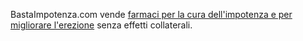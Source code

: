 BastaImpotenza.com vende [farmaci per la cura dell'impotenza e per migliorare l'erezione](http://www.bastaimpotenza.com/problemi-erezione/migliorare-erezione/) senza effetti collaterali.